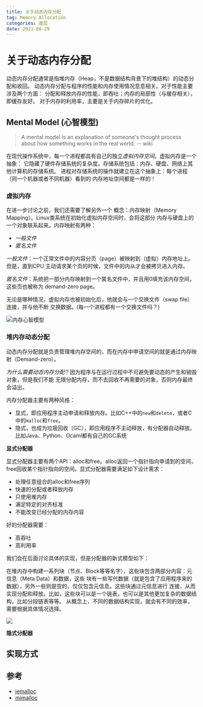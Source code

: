 ```yaml
---
title: 关于动态内存分配
tag: Memory Allocation
categories: 底层
date: 2021-08-29
---
```


# 关于动态内存分配

动态内存分配通常是指堆内存（Heap，不是数据结构背景下的堆结构）的动态分配和收回。
动态内存分配与程序的性能和内存使用情况息息相关。对于性能主要涉及两个方面：
分配和释放内存的性能，即吞吐；内存的局部性（与缓存相关），即缓存友好。
对于内存的利用率，主要是关于内存碎片的优化。

## Mental Model (心智模型)

> A mental model is an explanation of someone's thought process 
> about how something works in the real world.
> -- wiki

在现代操作系统中，每一个进程都具有自己的独立*虚拟内存空间*。虚拟内存是一个抽象：
它隐藏了硬件存储系统的复杂度。存储系统包括：内存、硬盘、网络上其他计算机的存储系统。
进程对存储系统的操作就建立在这个抽象上：每个进程（同一个机器或者不同机器）看到的
内存地址空间都是一样的！

### 虚拟内存

在进一步讨论之前，我们还需要了解另外一个
概念：内存映射（Memory Mapping）。Linux类系统在初始化虚拟内存空间时，会将这部分
内存与硬盘上的一个对象联系起来。内存映射有两种：

- *一般文件*
- *匿名文件*

*一般文件*：一个正常文件中的内容分页（page）被映射到（虚拟）内存地址上。但是，直到CPU
主动请求某个页的时候，文件中的内从才会被拷贝进入内存。

*匿名文件*：系统把一部分内存映射到一个匿名文件中，并且用0填充该内存空间，这些页也被称为
demand-zero page。

无论是哪种情况，虚拟内存也被初始化后，他就会与一个交换文件（swap file）连接，并与他不断
交换数据。(每一个进程都有一个交换文件吗？)

![内存心智模型](https://i.imgur.com/vRpgBpw.jpg)

### 堆内存动态分配

动态内存分配就是负责管理堆内存空间的，而在内存中申请空间的就是通过内存映射（Demand-zero）。

*为什么需要动态内存分配*？因为程序与在运行过程中不可避免要动态的产生和销毁对象，但是我们不能
无限分配内存，而不去回收不再需要的对象，否则内存最终会溢出。

内存分配器主要有两种风格：

- 显式，即应用程序主动申请和释放内存。比如C++中的`new`和`delete`，或者C中的`malloc`和`free`。
- 隐式，也成为垃圾回收（GC），即应用程序不主动释放，有分配器自动释放。比如Java、Python、Ocaml都有自己的GC系统

**显式分配器**

显式分配器主要有两个API：alloc和free。alloc返回一个指针指向申请到的空间，
free回收某个指针指向的空间。显式分配器需要满足如下设计需求：

- 处理任意组合的alloc和free序列
- 快速的分配或者释放内存
- 只使用堆内存
- 满足特定的对齐标准
- 不能改变已经分配的内存内容

好的分配器需要：

- 高吞吐
- 高利用率

我们会在后面讨论具体的实现，但是分配器的新式模型如下：

在堆内存中构建一系列块（节点、Block等等名字），这些块包含两部分内容：元信息（Meta Data）和数据，这些
块有一些写代数据（就是包含了应用程序来的数据），另外一些则是空的，仅仅包含元信息。这些块通过元信息进行
连接，从而实现分配和释放。比如，这些块可以是一个链表，也可以是其他更加复杂的数据结构，比如分段链表等等。
从概念上，不同的数据结构实现，就会有不同的效率，需要根据具体情况选择。

![](https://i.imgur.com/lem9r6i.jpg)


**隐式分配器**



## 实现方式

## 参考

- [jemalloc](https://people.freebsd.org/~jasone/jemalloc/bsdcan2006/jemalloc.pdf)
- [mimalloc](https://www.microsoft.com/en-us/research/uploads/prod/2019/06/mimalloc-tr-v1.pdf)